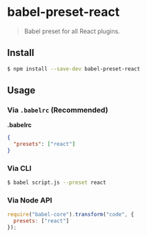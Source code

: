 # babel-preset-react

> Babel preset for all React plugins.

## Install

```sh
$ npm install --save-dev babel-preset-react
```

## Usage

### Via `.babelrc` (Recommended)

**.babelrc**

```json
{
  "presets": ["react"]
}
```

### Via CLI

```sh
$ babel script.js --preset react 
```

### Via Node API

```javascript
require("babel-core").transform("code", {
  presets: ["react"]
});
```
